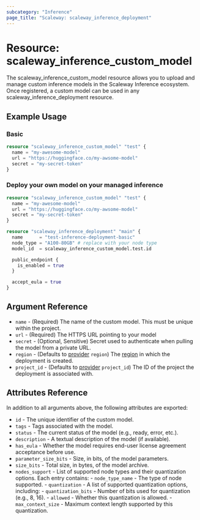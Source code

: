 ```yaml
---
subcategory: "Inference"
page_title: "Scaleway: scaleway_inference_deployment"
---
```


# Resource: scaleway_inference_custom_model

The scaleway_inference_custom_model resource allows you to upload and manage custom inference models in the Scaleway Inference ecosystem. Once registered, a custom model can be used in any scaleway_inference_deployment resource.

## Example Usage

### Basic

```terraform
resource "scaleway_inference_custom_model" "test" {
  name = "my-awesome-model"
  url = "https://huggingface.co/my-awsome-model"
  secret = "my-secret-token"
}
```

### Deploy your own model on your managed inference

```terraform
resource "scaleway_inference_custom_model" "test" {
  name = "my-awesome-model"
  url = "https://huggingface.co/my-awsome-model"
  secret = "my-secret-token"
}

resource "scaleway_inference_deployment" "main" {
  name      = "test-inference-deployment-basic"
  node_type = "A100-80GB" # replace with your node type
  model_id  = scaleway_inference_custom_model.test.id

  public_endpoint {
    is_enabled = true
  }

  accept_eula = true
}
```

## Argument Reference

- `name` - (Required) The name of the custom model. This must be unique within the project.
- `url` - (Required) The HTTPS URL pointing to your model
- `secret` - (Optional, Sensitive) Secret used to authenticate when pulling the model from a private URL.
- `region` - (Defaults to [provider](../index.md#region) `region`) The [region](../guides/regions_and_zones.md#regions) in which the deployment is created.
- `project_id` - (Defaults to [provider](../index.md#project_id) `project_id`) The ID of the project the deployment is associated with.

## Attributes Reference

In addition to all arguments above, the following attributes are exported:

- `id` - The unique identifier of the custom model.
- `tags` - Tags associated with the model.
- `status` - The current status of the model (e.g., ready, error, etc.).
- `description` - A textual description of the model (if available).
- `has_eula` - Whether the model requires end-user license agreement acceptance before use.
- `parameter_size_bits` - Size, in bits, of the model parameters.
- `size_bits` - Total size, in bytes, of the model archive.
- `nodes_support` - List of supported node types and their quantization options. Each entry contains:
        - `node_type_name` - The type of node supported.
        - `quantization` - A list of supported quantization options, including:
            - `quantization_bits` -  Number of bits used for quantization (e.g., 8, 16).
            - `allowed` - Whether this quantization is allowed.
            - `max_context_size` - Maximum context length supported by this quantization.